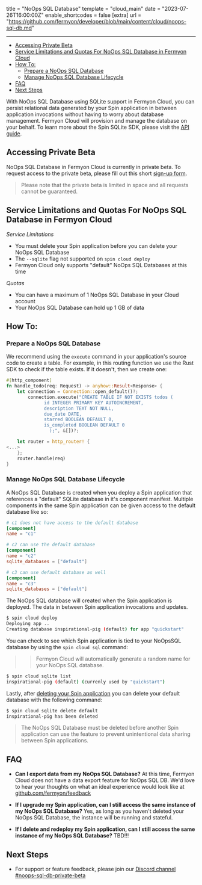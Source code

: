 title = "NoOps SQL Database"
template = "cloud_main"
date = "2023-07-26T16:00:00Z"
enable_shortcodes = false
[extra]
url = "https://github.com/fermyon/developer/blob/main/content/cloud/noops-sql-db.md"

---

- [Accessing Private Beta](#accessing-private-beta)
- [Service Limitations and Quotas For NoOps SQL Database in Fermyon Cloud](#service-limitations-and-quotas-for-noops-sql-database-in-fermyon-cloud)
- [How To:](#how-to)
	- [Prepare a NoOps SQL Database](#prepare-a-noops-sql-database)
	- [Manage NoOps SQL Database Lifecycle](#manage-noops-sql-database-lifecycle)
- [FAQ](#faq)
- [Next Steps](#next-steps)

With NoOps SQL Database using SQLite support in Fermyon Cloud, you can persist relational data generated by your Spin application in between application invocations without having to worry about database management. Fermyon Cloud will provision and manage the database on your behalf. To learn more about the Spin SQLite SDK, please visit the [API guide](../spin/sqlite-api-guide.md).

## Accessing Private Beta

NoOps SQL Database in Fermyon Cloud is currently in private beta. To request access to the private beta, please fill out this short [sign-up form](https://fibsu0jcu2g.typeform.com/to/Brv12FI0#hubspot_utk=xxxxx&hubspot_page_name=xxxxx&hubspot_page_url=xxxxx).
 
> Please note that the private beta is limited in space and all requests cannot be guaranteed. 

## Service Limitations and Quotas For NoOps SQL Database in Fermyon Cloud

*Service Limitations*
* You must delete your Spin application before you can delete your NoOps SQL Database
* The `--sqlite` flag not supported on `spin cloud deploy`
* Fermyon Cloud only supports "default" NoOps SQL Databases at this time

*Quotas* 
* You can have a maximum of 1 NoOps SQL Database in your Cloud account
* Your NoOps SQL Database can hold up 1 GB of data

## How To:

### Prepare a NoOps SQL Database

We recommend using the `execute` command in your application's source code to create a table. For example, in this routing function we use the Rust SDK to check if the table exists. If it doesn't, then we create one:

```rust
#[http_component]
fn handle_todo(req: Request) -> anyhow::Result<Response> {
    let connection = Connection::open_default()?;
		connection.execute("CREATE TABLE IF NOT EXISTS todos (
			  id INTEGER PRIMARY KEY AUTOINCREMENT,
			  description TEXT NOT NULL,
			  due_date DATE,
			  starred BOOLEAN DEFAULT 0,
			  is_completed BOOLEAN DEFAULT 0
				);", &[])?;

    let router = http_router! {
<...>
    };
    router.handle(req)
}
```

### Manage NoOps SQL Database Lifecycle

A NoOps SQL Database is created when you deploy a Spin application that references a "default" SQLite database in it's component manifest. Multiple components in the same Spin application can be given access to the default database like so:

```toml
# c1 does not have access to the default database
[component]
name = "c1"

# c2 can use the default database
[component]
name = "c2"
sqlite_databases = ["default"]

# c3 can use default database as well
[component]
name = "c3"
sqlite_databases = ["default"]
```

The NoOps SQL database will created when the Spin application is deployed. The data in between Spin application invocations and updates. 

```bash
$ spin cloud deploy
Deploying app ..
Creating database inspirational-pig (default) for app "quickstart"
```

You can check to see which Spin application is tied to your NoOpsSQL database by using the `spin cloud sql` command:

>> Fermyon Cloud will automatically generate a random name for your NoOps SQL database.

```bash
$ spin cloud sqlite list
inspirational-pig (default) (currenly used by "quickstart")
```

Lastly, after [deleting your Spin application](/cloud/delete.md) you can delete your default database with the following command:

```bash
$ spin cloud sqlite delete default
inspirational-pig has been deleted
```

> The NoOps SQL Database must be deleted before another Spin application can use the feature to prevent unintentional data sharing between Spin applications. 

## FAQ

- **Can I export data from my NoOps SQL Database?**
At this time, Fermyon Cloud does not have a data export feature for NoOps SQL DB. We'd love to hear your thoughts on what an ideal experience would look like at [github.com/fermyon/feedback](https://github.com/fermyon/feedback)

- **If I upgrade my Spin application, can I still access the same instance of my NoOps SQL Database?**
Yes, as long as you haven't deleted your NoOps SQL Database, the instance will be running and stateful. 

- **If I delete and redeploy my Spin application, can I still access the same instance of my NoOps SQL Database?**
TBD!!!

## Next Steps

* For support or feature feedback, please join our [Discord channel #noops-sql-db-private-beta](LINK-TBD)